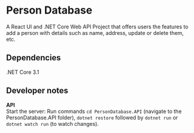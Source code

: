 # Person Database  

A React UI and .NET Core Web API Project that offers users the features to add a person with details such as name, address, update or delete them, etc.  

## Dependencies
.NET Core 3.1  

## Developer notes  
**API**  
Start the server: Run commands `cd PersonDatabase.API` (navigate to the PersonDatabase.API folder), `dotnet restore` followed by `dotnet run` or `dotnet watch run` (to watch changes).  
